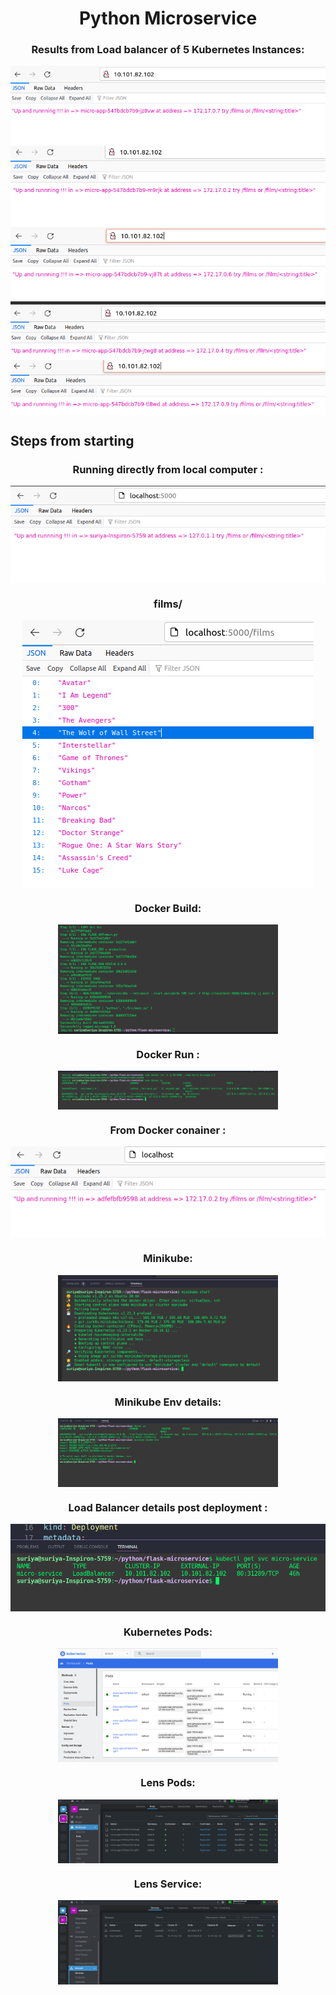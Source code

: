 <div align="center">
    <h1>Python Microservice </h1>
</div>
<div>
<h3 align="center">Results from Load balancer of 5 Kubernetes Instances: </h3>

<img align="center" src="https://raw.githubusercontent.com/suriya4code/python-microservice/master/output/201_result.png" alt="Minikube Env">

<img align="center" src="https://raw.githubusercontent.com/suriya4code/python-microservice/master/output/202_result.png" alt="Minikube Env">

<img align="center" src="https://raw.githubusercontent.com/suriya4code/python-microservice/master/output/203_result.png" alt="Minikube Env">

<img align="center" src="https://raw.githubusercontent.com/suriya4code/python-microservice/master/output/204_result.png" alt="Minikube Env">

<img align="center" src="https://raw.githubusercontent.com/suriya4code/python-microservice/master/output/205_result.png" alt="Minikube Env">

</div>

<div>
<h2>Steps from starting </h2>
</div>

<div align="center" width="50">


<h3>Running directly from local computer : </h3>

<img align="center" src="https://raw.githubusercontent.com/suriya4code/python-microservice/master/output/00_direct_pc.png" alt="PC direct">

<h3>films/ </h3>

<img align="center" src="https://raw.githubusercontent.com/suriya4code/python-microservice/master/output/01_films.png" alt="Films">

<h3>Docker Build: </h3>

<img align="center" src="https://raw.githubusercontent.com/suriya4code/python-microservice/master/output/06_docker_build.png" alt="Docker Build" height=50% width=70%>

<h3>Docker Run : </h3>

<img align="center" src="https://raw.githubusercontent.com/suriya4code/python-microservice/master/output/07_docker_run.png" alt="Docker" height=50% width=70%>

<h3>From Docker conainer : </h3>

<img align="center" src="https://raw.githubusercontent.com/suriya4code/python-microservice/master/output/02_docker_run.png" alt="Docker">
<h3>Minikube: </h3>

<img align="center" src="https://raw.githubusercontent.com/suriya4code/python-microservice/master/output/04_minikube_end.png" alt="Minikube" height=50% width=70%>

<h3>Minikube Env details: </h3>

<img align="center" src="https://raw.githubusercontent.com/suriya4code/python-microservice/master/output/05_minikube_docker_env.png" alt="Minikube Env" height=50% width=70%>

<h3>Load Balancer details post deployment : </h3>

<img align="center" src="https://raw.githubusercontent.com/suriya4code/python-microservice/master/output/11_loadbalancer_endpoint.png" alt="Minikube Env">

<h3>Kubernetes Pods: </h3>

<img align="center" src="https://raw.githubusercontent.com/suriya4code/python-microservice/master/output/08_kubernetes_pod.png" alt="Minikube Env" height=50% width=70%>


<h3>Lens Pods: </h3>

<img align="center" src="https://raw.githubusercontent.com/suriya4code/python-microservice/master/output/09_lens_service.png" alt="Minikube Env" height=50% width=70%>

<h3>Lens Service: </h3>

<img align="center" src="https://raw.githubusercontent.com/suriya4code/python-microservice/master/output/10_service_lens.png" alt="Minikube Env" height=50% width=70%>

</div>

